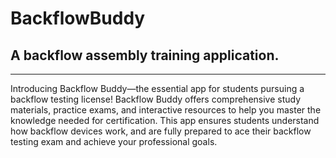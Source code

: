 # BackflowBuddy

<h2>A backflow assembly training application.</h2>
<hr/>

<div>Introducing Backflow Buddy—the essential app for students pursuing a backflow testing license! Backflow Buddy offers comprehensive study materials, practice exams, and interactive resources to help you master the knowledge needed for certification. This app ensures students understand how backflow devices work, and are fully prepared to ace their backflow testing exam and achieve your professional goals.</div>



